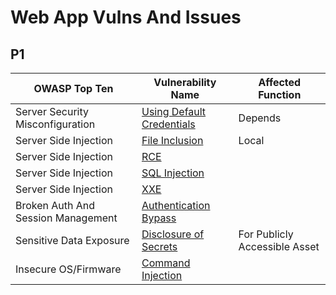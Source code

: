 # Web App Vulns And Issues

## P1
| OWASP Top Ten | Vulnerability Name | Affected Function |
|-----------------|-----------------|-----------------|
| Server Security Misconfiguration | [Using Default Credentials](https://github.com/Rahim7X/WebSecDocs/blob/master/P1/SSM-Using-Default-Creds.md) | Depends |
| Server Side Injection | [File Inclusion](https://github.com/Rahim7X/WebSecDocs/blob/master/P1/SSI-FIleInclusion.md) | Local |
| Server Side Injection | [RCE](https://github.com/Rahim7X/WebSecDocs/blob/master/P1/SSI-RCE.md) |  |
| Server Side Injection | [SQL Injection](https://github.com/Rahim7X/WebSecDocs/blob/master/P1/SSI-SQLI.md) |  |
| Server Side Injection | [XXE](https://github.com/Rahim7X/WebSecDocs/blob/master/P1/SSI-XXE.md)| |
| Broken Auth And Session Management | [Authentication Bypass](https://github.com/Rahim7X/WebSecDocs/blob/master/P1/Auth-Bypass.md) | |
| Sensitive Data Exposure |  [Disclosure of Secrets](https://github.com/Rahim7X/WebSecDocs/blob/master/P1/SDE-For-Publicly-Accessible-Asset.md) |  For Publicly Accessible Asset |
| Insecure OS/Firmware | [Command Injection](https://github.com/Rahim7X/WebSecDocs/blob/master/P1/Command-Injection.md) | |
